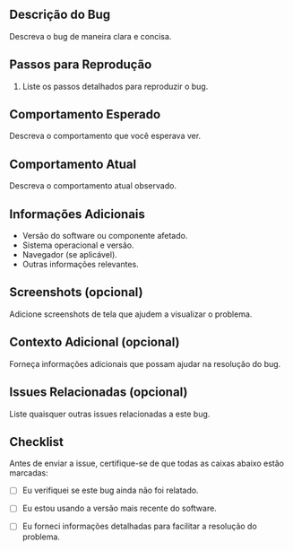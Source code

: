 ## Descrição do Bug

Descreva o bug de maneira clara e concisa.

## Passos para Reprodução

1. Liste os passos detalhados para reproduzir o bug.

## Comportamento Esperado

Descreva o comportamento que você esperava ver.

## Comportamento Atual

Descreva o comportamento atual observado.

## Informações Adicionais

- Versão do software ou componente afetado.
- Sistema operacional e versão.
- Navegador (se aplicável).
- Outras informações relevantes.

## Screenshots (opcional)

Adicione screenshots de tela que ajudem a visualizar o problema.

## Contexto Adicional (opcional)

Forneça informações adicionais que possam ajudar na resolução do bug.

## Issues Relacionadas (opcional)

Liste quaisquer outras issues relacionadas a este bug.

## Checklist

Antes de enviar a issue, certifique-se de que todas as caixas abaixo estão marcadas:

- [ ] Eu verifiquei se este bug ainda não foi relatado.
- [ ] Eu estou usando a versão mais recente do software.
- [ ] Eu forneci informações detalhadas para facilitar a resolução do problema.

